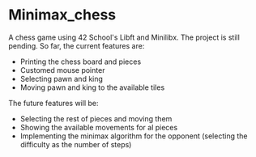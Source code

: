 # Minimax_chess
A chess game using 42 School's Libft and Minilibx.
The project is still pending. So far, the current features are:

* Printing the chess board and pieces
* Customed mouse pointer
* Selecting pawn and king
* Moving pawn and king to the available tiles

The future features will be:

* Selecting the rest of pieces and moving them
* Showing the available movements for al pieces
* Implementing the minimax algorithm for the opponent (selecting the difficulty as the number of steps)

